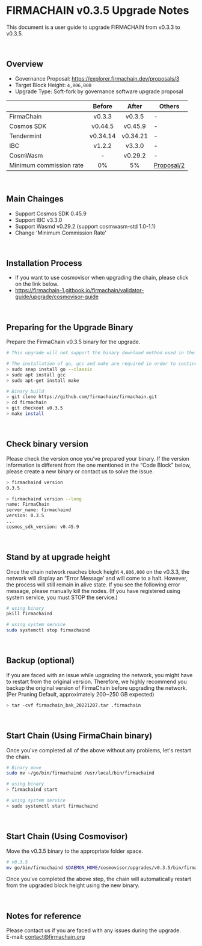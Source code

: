 # FIRMACHAIN v0.3.5 Upgrade Notes
This document is a user guide to upgrade FIRMACHAIN from v0.3.3 to v0.3.5.

</br>

## Overview
- Governance Proposal: https://explorer.firmachain.dev/proposals/3
- Target Block Height: `4,806,000`
- Upgrade Type: Soft-fork by governance software upgrade proposal

|                         |  Before  |   After  | Others                                                       |
| ----------------------- | :------: | :------: | --------------------------------------------------------- |
| FirmaChain              |  v0.3.3  |  v0.3.5  | -                                                |
| Cosmos SDK              |  v0.44.5 |  v0.45.9 | -                                                         |
| Tendermint              | v0.34.14 | v0.34.21 | -                                                         |
| IBC                     |  v1.2.2  |  v3.3.0  | -                                                         |
| CosmWasm                |     -    |  v0.29.2 | -                                                         |
| Minimum commission rate |    0%    |    5%    | [Proposal/2](https://explorer.firmachain.dev/proposals/2) |

</br>

## Main Chainges
- Support Cosmos SDK 0.45.9
- Support IBC v3.3.0
- Support Wasmd v0.29.2 (support cosmwasm-std 1.0-1.1)
- Change 'Minimum Commission Rate'

</br>

## Installation Process
- If you want to use cosmovisor when upgrading the chain, please click on the link below.
- https://firmachain-1.gitbook.io/firmachain/validator-guide/upgrade/cosmovisor-guide

</br>

## Preparing for the Upgrade Binary
Prepare the FirmaChain v0.3.5 binary for the upgrade.



```bash
# This upgrade will not support the binary download method used in the previous upgrades. This is because with the addition of the CosmWasm module, users must install the "libwasmvm.so" library that suits the user’s respective operating system and version.

# The installation of go, gcc and make are required in order to continue with the build. (If you have them already installed, you can skip this process)
> sudo snap install go --classic
> sudo apt install gcc
> sudo apt-get install make

# Binary build
> git clone https://github.com/firmachain/firmachain.git
> cd firmachain
> git checkout v0.3.5
> make install
```

</br>

## Check binary version
Please check the version once you’ve prepared your binary. If the version information is different from the one mentioned in the “Code Block” below, please create a new binary or contact us to solve the issue.
```bash
> firmachaind version
0.3.5

> firmachaind version --long
name: FirmaChain
server_name: firmachaind
version: 0.3.5
...
cosmos_sdk_version: v0.45.9
```

</br>

## Stand by at upgrade height
Once the chain network reaches block height `4,806,000` on the v0.3.3, the network will display an “Error Message’ and will come to a halt. However, the process will still remain in alive state. If you see the following error message, please manually kill the nodes. (If you have registered using system service, you must STOP the service.)
```bash
# using binary
pkill firmachaind

# using system service
sudo systemctl stop firmachaind
```

</br>

## Backup (optional)
If you are faced with an issue while upgrading the network, you might have to restart from the original version. Therefore, we highly recommend you backup the original version of FirmaChain before upgrading the network. (Per Pruning Default, approximately 200~250 GB expected)
```bash
> tar -cvf firmachain_bak_20221207.tar .firmachain
```

</br>

## Start Chain (Using FirmaChain binary)
Once you've completed all of the above without any problems, let's restart the chain.
```bash
# Binary move
sudo mv ~/go/bin/firmachaind /usr/local/bin/firmachaind

# using binary
> firmachaind start

# using system service
> sudo systemctl start firmachaind
```

</br>

## Start Chain (Using Cosmovisor)
Move the v0.3.5 binary to the appropriate folder space.

```bash
# v0.3.5
mv go/bin/firmachaind $DAEMON_HOME/cosmovisor/upgrades/v0.3.5/bin/firmachaind
```

Once you’ve completed the above step, the chain will automatically restart from the upgraded block height using the new binary.

</br>

## Notes for reference
Please contact us if you are faced with any issues during the upgrade.\
E-mail: contact@firmachain.org
